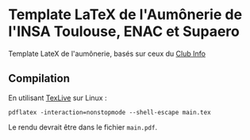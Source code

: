 # Template LaTeX de l'Aumônerie de l'INSA Toulouse, ENAC et Supaero
Template LateX de l'aumônerie, basés sur ceux du [Club Info](https://clubinfo.insat.fr/)

## Compilation

En utilisant [TexLive][texlive] sur Linux :

```
pdflatex -interaction=nonstopmode --shell-escape main.tex
```

Le rendu devrait être dans le fichier `main.pdf`.

[texlive]: https://fr.wikipedia.org/wiki/TeX_Live

